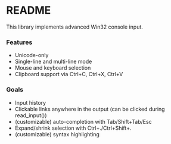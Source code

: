 # README #

This library implements advanced Win32 console input. 

### Features ###

* Unicode-only
* Single-line and multi-line mode
* Mouse and keyboard selection
* Clipboard support via Ctrl+C, Ctrl+X, Ctrl+V

### Goals ###

* Input history
* Clickable links anywhere in the output (can be clicked during read_input())
* (customizable) auto-completion with Tab/Shift+Tab/Esc
* Expand/shrink selection with Ctrl+./Ctrl+Shift+.
* (customizable) syntax highlighting